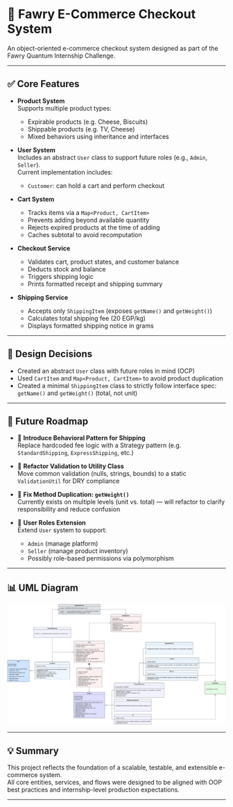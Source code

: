 # 🛒 Fawry E-Commerce Checkout System

An object-oriented e-commerce checkout system designed as part of the Fawry Quantum Internship Challenge.

---

## ✅ Core Features

- **Product System**  
  Supports multiple product types:
  - Expirable products (e.g. Cheese, Biscuits)
  - Shippable products (e.g. TV, Cheese)
  - Mixed behaviors using inheritance and interfaces

- **User System**  
  Includes an abstract `User` class to support future roles (e.g., `Admin`, `Seller`).  
  Current implementation includes:
  - `Customer`: can hold a cart and perform checkout

- **Cart System**  
  - Tracks items via a `Map<Product, CartItem>`
  - Prevents adding beyond available quantity
  - Rejects expired products at the time of adding
  - Caches subtotal to avoid recomputation

- **Checkout Service**  
  - Validates cart, product states, and customer balance
  - Deducts stock and balance
  - Triggers shipping logic
  - Prints formatted receipt and shipping summary

- **Shipping Service**  
  - Accepts only `ShippingItem` (exposes `getName()` and `getWeight()`)
  - Calculates total shipping fee (20 EGP/kg)
  - Displays formatted shipping notice in grams

---

## 🧠 Design Decisions

- Created an abstract `User` class with future roles in mind (OCP)
- Used `CartItem` and `Map<Product, CartItem>` to avoid product duplication
- Created a minimal `ShippingItem` class to strictly follow interface spec:  
  `getName()` and `getWeight()` (total, not unit)

---

## 🔮 Future Roadmap

- 🔄 **Introduce Behavioral Pattern for Shipping**  
  Replace hardcoded fee logic with a Strategy pattern (e.g. `StandardShipping`, `ExpressShipping`, etc.)

- 🧰 **Refactor Validation to Utility Class**  
  Move common validation (nulls, strings, bounds) to a static `ValidationUtil` for DRY compliance

- 🧼 **Fix Method Duplication: `getWeight()`**  
  Currently exists on multiple levels (unit vs. total) — will refactor to clarify responsibility and reduce confusion

- 🧩 **User Roles Extension**  
  Extend `User` system to support:
  - `Admin` (manage platform)
  - `Seller` (manage product inventory)
  - Possibly role-based permissions via polymorphism

---
## 📊 UML Diagram

![UML Diagram](FawryTask_UML.svg)

---
## 💡 Summary

This project reflects the foundation of a scalable, testable, and extensible e-commerce system.  
All core entities, services, and flows were designed to be aligned with OOP best practices and internship-level production expectations.

---

